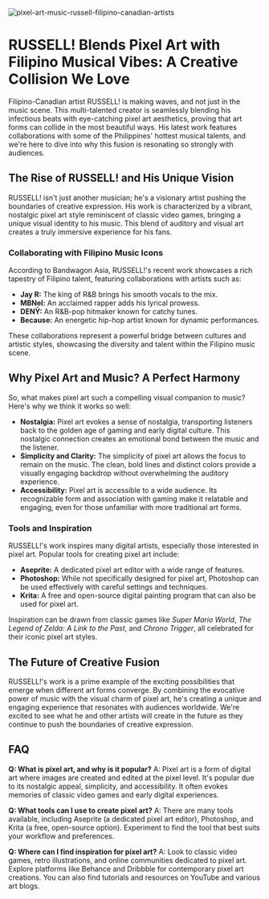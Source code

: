 ![pixel-art-music-russell-filipino-canadian-artists](https://images.pexels.com/photos/9869981/pexels-photo-9869981.jpeg?auto=compress&cs=tinysrgb&fit=crop&h=627&w=1200)

# RUSSELL! Blends Pixel Art with Filipino Musical Vibes: A Creative Collision We Love

Filipino-Canadian artist RUSSELL! is making waves, and not just in the music scene. This multi-talented creator is seamlessly blending his infectious beats with eye-catching pixel art aesthetics, proving that art forms can collide in the most beautiful ways. His latest work features collaborations with some of the Philippines' hottest musical talents, and we're here to dive into why this fusion is resonating so strongly with audiences.

## The Rise of RUSSELL! and His Unique Vision

RUSSELL! isn't just another musician; he's a visionary artist pushing the boundaries of creative expression. His work is characterized by a vibrant, nostalgic pixel art style reminiscent of classic video games, bringing a unique visual identity to his music. This blend of auditory and visual art creates a truly immersive experience for his fans.

### Collaborating with Filipino Music Icons

According to Bandwagon Asia, RUSSELL!'s recent work showcases a rich tapestry of Filipino talent, featuring collaborations with artists such as:

*   **Jay R:** The king of R&B brings his smooth vocals to the mix.
*   **MBNel:** An acclaimed rapper adds his lyrical prowess.
*   **DENȲ:** An R&B-pop hitmaker known for catchy tunes.
*   **Because:** An energetic hip-hop artist known for dynamic performances.

These collaborations represent a powerful bridge between cultures and artistic styles, showcasing the diversity and talent within the Filipino music scene.

## Why Pixel Art and Music? A Perfect Harmony

So, what makes pixel art such a compelling visual companion to music? Here's why we think it works so well:

*   **Nostalgia:** Pixel art evokes a sense of nostalgia, transporting listeners back to the golden age of gaming and early digital culture. This nostalgic connection creates an emotional bond between the music and the listener.
*   **Simplicity and Clarity:** The simplicity of pixel art allows the focus to remain on the music. The clean, bold lines and distinct colors provide a visually engaging backdrop without overwhelming the auditory experience.
*   **Accessibility:** Pixel art is accessible to a wide audience. Its recognizable form and association with gaming make it relatable and engaging, even for those unfamiliar with more traditional art forms.

### Tools and Inspiration

RUSSELL!'s work inspires many digital artists, especially those interested in pixel art. Popular tools for creating pixel art include:

*   **Aseprite:** A dedicated pixel art editor with a wide range of features.
*   **Photoshop:** While not specifically designed for pixel art, Photoshop can be used effectively with careful settings and techniques.
*   **Krita:** A free and open-source digital painting program that can also be used for pixel art.

Inspiration can be drawn from classic games like *Super Mario World*, *The Legend of Zelda: A Link to the Past*, and *Chrono Trigger*, all celebrated for their iconic pixel art styles.

## The Future of Creative Fusion

RUSSELL!'s work is a prime example of the exciting possibilities that emerge when different art forms converge. By combining the evocative power of music with the visual charm of pixel art, he's creating a unique and engaging experience that resonates with audiences worldwide. We're excited to see what he and other artists will create in the future as they continue to push the boundaries of creative expression.

## FAQ

**Q: What is pixel art, and why is it popular?**
A: Pixel art is a form of digital art where images are created and edited at the pixel level. It's popular due to its nostalgic appeal, simplicity, and accessibility. It often evokes memories of classic video games and early digital experiences.

**Q: What tools can I use to create pixel art?**
A: There are many tools available, including Aseprite (a dedicated pixel art editor), Photoshop, and Krita (a free, open-source option). Experiment to find the tool that best suits your workflow and preferences.

**Q: Where can I find inspiration for pixel art?**
A: Look to classic video games, retro illustrations, and online communities dedicated to pixel art. Explore platforms like Behance and Dribbble for contemporary pixel art creations. You can also find tutorials and resources on YouTube and various art blogs.